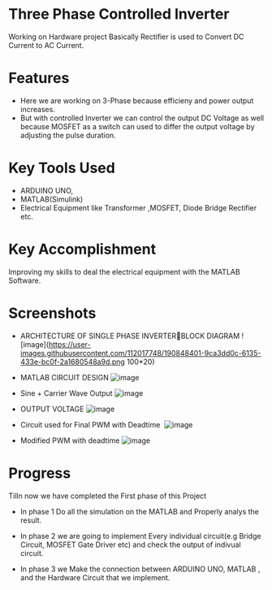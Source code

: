 
# Three Phase Controlled Inverter

Working on Hardware project Basically Rectifier is used to Convert DC Current to AC Current.
# Features

* Here we are working on 3-Phase because efficieny and power output increases. 
* But with controlled Inverter we can control the output DC Voltage as well because MOSFET as a switch can used to differ the output voltage by adjusting the pulse duration.

# Key Tools Used
* ARDUINO UNO, 
* MATLAB(Simulink) 
* Electrical Equipment like Transformer ,MOSFET, Diode Bridge Rectifier etc.

# Key Accomplishment
Improving my skills to deal the electrical equipment with the MATLAB Software.
# Screenshots
* ARCHITECTURE OF SINGLE PHASE INVERTERBLOCK DIAGRAM
![image](https://user-images.githubusercontent.com/112017748/190848401-9ca3dd0c-6135-433e-bc0f-2a1680548a9d.png 100*20)

* MATLAB CIRCUIT DESIGN
![image](https://user-images.githubusercontent.com/112017748/190848443-cc0029a5-e216-4cc0-91e4-745159b75df7.png)


* Sine + Carrier Wave Output
![image](https://user-images.githubusercontent.com/112017748/190848490-446d147b-8f9e-45ca-ba22-175d91c40f56.png)

* OUTPUT VOLTAGE
![image](https://user-images.githubusercontent.com/112017748/190848521-fa7ff5be-0c32-45c4-ac3b-6b69543eec9d.png)

* Circuit used for Final PWM with Deadtime 
![image](https://user-images.githubusercontent.com/112017748/190848624-0eade1ee-b7d1-4a68-9bda-c4bee396fdfd.png)

* Modified PWM with deadtime
![image](https://user-images.githubusercontent.com/112017748/190848645-fef1a4d0-7918-406e-b94d-fa1fbac4f31d.png)


# Progress

Tilln now we have completed the First phase of this Project

* In phase 1 Do all the simulation on the MATLAB and Properly analys the result.

* In phase 2 we are going to implement Every individual circuit(e.g Bridge Circuit, MOSFET Gate Driver etc) and check the output of indivual circuit.

* In phase 3 we Make the connection between ARDUINO UNO, MATLAB , and the Hardware Circuit that we implement.
